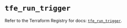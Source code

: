 # `tfe_run_trigger`

Refer to the Terraform Registry for docs: [`tfe_run_trigger`](https://registry.terraform.io/providers/hashicorp/tfe/0.56.0/docs/resources/run_trigger).
